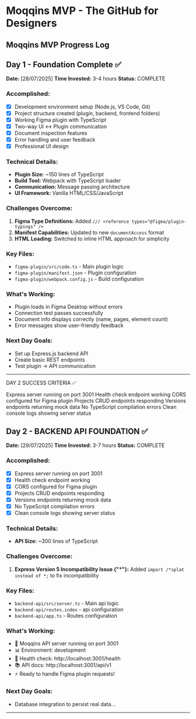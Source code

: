 # Moqqins MVP - The GitHub for Designers

## Moqqins MVP Progress Log

## Day 1 - Foundation Complete ✅

**Date:** [28/07/2025]
**Time Invested:** 3-4 hours
**Status:** COMPLETE

### Accomplished:

- [x] Development environment setup (Node.js, VS Code, Git)
- [x] Project structure created (plugin, backend, frontend folders)
- [x] Working Figma plugin with TypeScript
- [x] Two-way UI ↔ Plugin communication
- [x] Document inspection features
- [x] Error handling and user feedback
- [x] Professional UI design

### Technical Details:

- **Plugin Size:** ~150 lines of TypeScript
- **Build Tool:** Webpack with TypeScript loader
- **Communication:** Message passing architecture
- **UI Framework:** Vanilla HTML/CSS/JavaScript

### Challenges Overcome:

1. **Figma Type Definitions:** Added `/// <reference types="@figma/plugin-typings" />`
2. **Manifest Capabilities:** Updated to new `documentAccess` format
3. **HTML Loading:** Switched to inline HTML approach for simplicity

### Key Files:

- `figma-plugin/src/code.ts` - Main plugin logic
- `figma-plugin/manifest.json` - Plugin configuration
- `figma-plugin/webpack.config.js` - Build configuration

### What's Working:

- Plugin loads in Figma Desktop without errors
- Connection test passes successfully
- Document info displays correctly (name, pages, element count)
- Error messages show user-friendly feedback

### Next Day Goals:

- Set up Express.js backend API
- Create basic REST endpoints
- Test plugin → API communication

---

DAY 2 SUCCESS CRITERIA ✅

Express server running on port 3001
Health check endpoint working
CORS configured for Figma plugin
Projects CRUD endpoints responding
Versions endpoints returning mock data
No TypeScript compilation errors
Clean console logs showing server status

## Day 2 - BACKEND API FOUNDATION ✅

**Date:** [29/07/2025]
**Time Invested:** 3-7 hours
**Status:** COMPLETE

### Accomplished:

- [x] Express server running on port 3001
- [x] Health check endpoint working
- [x] CORS configured for Figma plugin
- [x] Projects CRUD endpoints responding
- [x] Versions endpoints returning mock data
- [x] No TypeScript compilation errors
- [x] Clean console logs showing server status

### Technical Details:

- **API Size:** ~300 lines of TypeScript

### Challenges Overcome:

1. **Express Version 5 Incompatibility Issue {"\*"}:** Added `import /*splat instead of *;` to fix incompatibility

### Key Files:

- `backend-api/src/server.ts` - Main api logic
- `backend-api/routes.index` - api configuration
- `backend-api/app.ts` - Routes configuration

### What's Working:

- 🚀 Moqqins API server running on port 3001
- 📊 Environment: development
- 🔗 Health check: http://localhost:3001/health
- 📚 API docs: http://localhost:3001/api/v1
- ⚡ Ready to handle Figma plugin requests!

### Next Day Goals:

- Database integration to persist real data...

---
